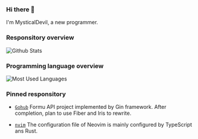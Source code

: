 ### Hi there 👋

I'm MysticalDevil, a new programmer.

### Responsitory overview

![Github Stats](https://github-readme-stats.vercel.app/api?username=MysticalDevil&show_icons=true&theme=dark&count_private=true)

### Programming language overview

![Most Used Languages](https://github-readme-stats.vercel.app/api/top-langs/?username=MysticalDevil&theme=dark&layout=compact)

### Pinned responsitory

- [`Gohub`](https://github.com/MysticalDevil/Gohub) Formu API project implemented by Gin framework. After completion, plan to use Fiber and Iris to rewrite.

- [`nvim`](https://github.com/MysticalDevil/nvim) The configuration file of Neovim is mainly configured by TypeScript ans Rust.
